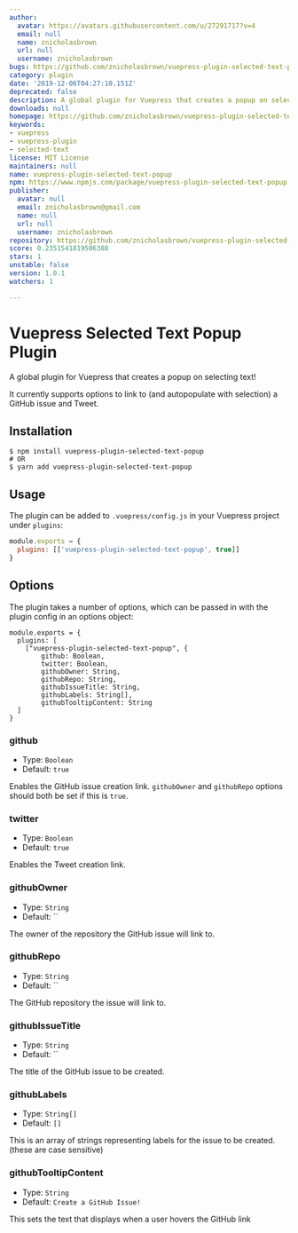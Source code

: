 ```yaml
---
author:
  avatar: https://avatars.githubusercontent.com/u/27291717?v=4
  email: null
  name: znicholasbrown
  url: null
  username: znicholasbrown
bugs: https://github.com/znicholasbrown/vuepress-plugin-selected-text-popup/issues
category: plugin
date: '2019-12-06T04:27:10.151Z'
deprecated: false
description: A global plugin for Vuepress that creates a popup on selecting text!
downloads: null
homepage: https://github.com/znicholasbrown/vuepress-plugin-selected-text-popup#readme
keywords:
- vuepress
- vuepress-plugin
- selected-text
license: MIT License
maintainers: null
name: vuepress-plugin-selected-text-popup
npm: https://www.npmjs.com/package/vuepress-plugin-selected-text-popup
publisher:
  avatar: null
  email: znicholasbrown@gmail.com
  name: null
  url: null
  username: znicholasbrown
repository: https://github.com/znicholasbrown/vuepress-plugin-selected-text-popup
score: 0.2351541819506388
stars: 1
unstable: false
version: 1.0.1
watchers: 1

---
```


# Vuepress Selected Text Popup Plugin

A global plugin for Vuepress that creates a popup on selecting text!

It currently supports options to link to (and autopopulate with selection) a GitHub issue and Tweet.

## Installation

```
$ npm install vuepress-plugin-selected-text-popup
# OR
$ yarn add vuepress-plugin-selected-text-popup
```

## Usage

The plugin can be added to `.vuepress/config.js` in your Vuepress project under `plugins`:

```javascript
module.exports = {
  plugins: [['vuepress-plugin-selected-text-popup', true]]
}
```

## Options

The plugin takes a number of options, which can be passed in with the plugin config in an options object:

```
module.exports = {
  plugins: [
    ["vuepress-plugin-selected-text-popup", {
        github: Boolean,
        twitter: Boolean,
        githubOwner: String,
        githubRepo: String,
        githubIssueTitle: String,
        githubLabels: String[],
        githubTooltipContent: String
  ]
}
```

### github

- Type: `Boolean`
- Default: `true`

Enables the GitHub issue creation link.
`githubOwner` and `githubRepo` options should both be set if this is `true`.

### twitter

- Type: `Boolean`
- Default: `true`

Enables the Tweet creation link.

### githubOwner

- Type: `String`
- Default: ``

The owner of the repository the GitHub issue will link to.

### githubRepo

- Type: `String`
- Default: ``

The GitHub repository the issue will link to.

### githubIssueTitle

- Type: `String`
- Default: ``

The title of the GitHub issue to be created.

### githubLabels

- Type: `String[]`
- Default: `[]`

This is an array of strings representing labels for the issue to be created. (these are case sensitive)

### githubTooltipContent

- Type: `String`
- Default: `Create a GitHub Issue!`

This sets the text that displays when a user hovers the GitHub link
